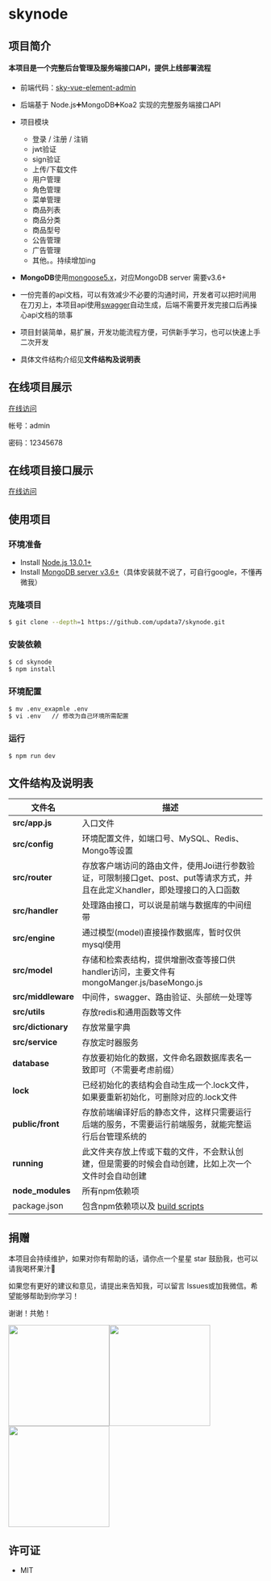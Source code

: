   <h1>skynode</h1>

## 项目简介

#### 本项目是一个完整后台管理及服务端接口API，提供上线部署流程

- 前端代码：[sky-vue-element-admin](https://github.com/updata7/sky-vue-element-admin)
- 后端基于 Node.js➕MongoDB➕Koa2 实现的完整服务端接口API
- 项目模块
  - 登录 / 注册 / 注销
  - jwt验证
  - sign验证
  - 上传/下载文件
  - 用户管理
  - 角色管理
  - 菜单管理
  - 商品列表
  - 商品分类
  - 商品型号
  - 公告管理
  - 广告管理
  - 其他。。持续增加ing

- **MongoDB**使用[mongoose5.x](https://mongoosejs.com/docs/5.x/docs/index.html)，对应MongoDB server 需要v3.6+
- 一份完善的api文档，可以有效减少不必要的沟通时间，开发者可以把时间用在刀刃上，本项目api使用[swagger](github.com/scttcper/koa2-swagger-ui](https://github.com/scttcper/koa2-swagger-ui))自动生成，后端不需要开发完接口后再操心api文档的琐事
- 项目封装简单，易扩展，开发功能流程方便，可供新手学习，也可以快速上手二次开发
- 具体文件结构介绍见**文件结构及说明表**

## 在线项目展示

[在线访问](http://120.24.170.189:9011/)

帐号：admin

密码：12345678

## 在线项目接口展示

[在线访问](http://120.24.170.189:9011/api/docs)

## 使用项目

### 环境准备

- Install [Node.js 13.0.1+](https://nodejs.org/en/)
- Install [MongoDB server v3.6+](https://www.mongodb.com/download-center#community)（具体安装就不说了，可自行google，不懂再微我）

### 克隆项目

```sh
$ git clone --depth=1 https://github.com/updata7/skynode.git
```

### 安装依赖

```sh
$ cd skynode
$ npm install
```

### 环境配置

```bash
$ mv .env_exapmle .env
$ vi .env 	// 修改为自己环境所需配置
```

### 运行

```bash
$ npm run dev
```



## 文件结构及说明表

| 文件名             | 描述                                                         |
| ------------------ | ------------------------------------------------------------ |
| **src/app.js**     | 入口文件                                                     |
| **src/config**     | 环境配置文件，如端口号、MySQL、Redis、Mongo等设置            |
| **src/router**     | 存放客户端访问的路由文件，使用Joi进行参数验证，可限制接口get、post、put等请求方式，并且在此定义handler，即处理接口的入口函数 |
| **src/handler**    | 处理路由接口，可以说是前端与数据库的中间纽带                 |
| **src/engine**     | 通过模型(model)直接操作数据库，暂时仅供mysql使用             |
| **src/model**      | 存储和检索表结构，提供增删改查等接口供handler访问，主要文件有mongoManger.js/baseMongo.js |
| **src/middleware** | 中间件，swagger、路由验证、头部统一处理等                    |
| **src/utils**      | 存放redis和通用函数等文件                                    |
| **src/dictionary** | 存放常量字典                                                 |
| **src/service**    | 存放定时器服务                                               |
| **database**       | 存放要初始化的数据，文件命名跟数据库表名一致即可（不需要考虑前缀） |
| **lock**           | 已经初始化的表结构会自动生成一个.lock文件，如果要重新初始化，可删除对应的.lock文件 |
| **public/front**   | 存放前端编译好后的静态文件，这样只需要运行后端的服务，不需要运行前端服务，就能完整运行后台管理系统的 |
| **running**        | 此文件夹存放上传或下载的文件，不会默认创建，但是需要的时候会自动创建，比如上次一个文件时会自动创建 |
| **node_modules**   | 所有npm依赖项                                                |
| package.json       | 包含npm依赖项以及 [build scripts](#what-if-a-library-isnt-on-definitelytyped) |

## 捐赠

本项目会持续维护，如果对你有帮助的话，请你点一个星星 star 鼓励我，也可以请我喝杯果汁🍹

如果您有更好的建议和意见，请提出来告知我，可以留言 Issues或加我微信。希望能够帮助到你学习！

谢谢！共勉！

<img width="200" src="https://gitee.com/ckjiang/node-mysql-koa2/raw/main/image/wx.png"/><img width="200" src="https://gitee.com/ckjiang/node-mysql-koa2/raw/main/image/wx-pay.png"/><img width="200" src="https://gitee.com/ckjiang/node-mysql-koa2/raw/main/image/zfb-pay.png"/>

## 许可证

- MIT